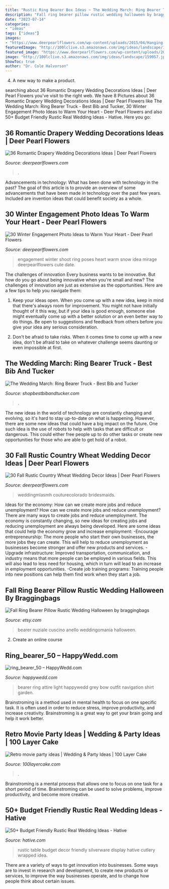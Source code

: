 ```yaml
---
title: "Rustic Ring Bearer Box Ideas ~ The Wedding March: Ring Bearer Truck"
description: "Fall ring bearer pillow rustic wedding halloween by braggingbags"
date: "2023-07-14"
categories:
- "ideas"
tags: ["ideas"]
images:
- "https://www.deerpearlflowers.com/wp-content/uploads/2015/04/Hanging-Drapery-for-a-Barn-Wedding-Ceremony-Reception.jpg"
featuredImage: "http://100lclive.s3.amazonaws.com/img/ideas/landscape/159957.jpg?a=1592775251.5487"
featured_image: "https://www.deerpearlflowers.com/wp-content/uploads/2016/08/wheat-bouquet-for-a-Fall-Wedding.jpg"
image: "http://100lclive.s3.amazonaws.com/img/ideas/landscape/159957.jpg?a=1592775251.5487"
ShowToc: true
author: "Dr. Cole Halvorson"
---
```



4. A new way to make a product.

	

		
searching about 36 Romantic Drapery Wedding Decorations Ideas | Deer Pearl Flowers you've visit to the right web. We have 8 Pictures about 36 Romantic Drapery Wedding Decorations Ideas | Deer Pearl Flowers like The Wedding March: Ring Bearer Truck - Best Bib and Tucker, 30 Winter Engagement Photo Ideas to Warm Your Heart - Deer Pearl Flowers and also 50+ Budget Friendly Rustic Real Wedding Ideas - Hative. Here you go:
		
    
## 36 Romantic Drapery Wedding Decorations Ideas | Deer Pearl Flowers

<img loading=lazy src="https://www.deerpearlflowers.com/wp-content/uploads/2015/04/Hanging-Drapery-for-a-Barn-Wedding-Ceremony-Reception.jpg" onerror="this.onerror=null;this.src='https://tse4.mm.bing.net/th?id=OIP.5G2uEIMnOHUgUhy6ithMWwHaLK&amp;pid=15.1';" alt="36 Romantic Drapery Wedding Decorations Ideas | Deer Pearl Flowers">

_Source: deerpearlflowers.com_

>. 

	

Advancements in technology: What has been done with technology in the past?
The goal of this article is to provide an overview of some advancements that have been made in technology over the past few years. Included are invention ideas that could benefit society as a whole.

    
## 30 Winter Engagement Photo Ideas To Warm Your Heart - Deer Pearl Flowers

<img loading=lazy src="https://www.deerpearlflowers.com/wp-content/uploads/2016/10/Winter-Engagement-Photo-Shoot-and-Poses-Ideas-14.jpg" onerror="this.onerror=null;this.src='https://tse4.mm.bing.net/th?id=OIP.jSIMw0eCsL4AdCMkvrCXcAHaLH&amp;pid=15.1';" alt="30 Winter Engagement Photo Ideas to Warm Your Heart - Deer Pearl Flowers">

_Source: deerpearlflowers.com_

>engagement winter shoot ring poses heart warm snow idea mirage deerpearlflowers cute date. 

	

The challenges of innovation
Every business wants to be innovative. But how do you go about being innovative when you're small and new? The challenges of innovation are just as extensive as the opportunities. Here are a few tips to help you navigate them:
1. Keep your ideas open. When you come up with a new idea, keep in mind that there's always room for improvement. You might not have initially thought of it this way, but if your idea is good enough, someone else might eventually come up with a better solution or an even better way to do things. Be open to suggestions and feedback from others before you give your idea any serious consideration.

2. Don't be afraid to take risks. When it comes time to come up with a new idea, don't be afraid to take on whatever challenge seems daunting or even impossible at first.

    
## The Wedding March: Ring Bearer Truck - Best Bib And Tucker

<img loading=lazy src="https://shopbestbibandtucker.com/wp-content/uploads/2012/02/ring-bearer-683x1024.jpg" onerror="this.onerror=null;this.src='https://tse3.mm.bing.net/th?id=OIP.1eXg3JNx6vjQ6_800Mi6zQHaLG&amp;pid=15.1';" alt="The Wedding March: Ring Bearer Truck - Best Bib and Tucker">

_Source: shopbestbibandtucker.com_

>. 

	

The new ideas in the world of technology are constantly changing and evolving, so it's hard to stay up-to-date on what is happening. However, there are some new ideas that could have a big impact on the future. One such idea is the use of robots to help with tasks that are difficult or dangerous. This could either free people up to do other tasks or create new opportunities for those who are able to get hold of a robot.

    
## 30 Fall Rustic Country Wheat Wedding Decor Ideas | Deer Pearl Flowers

<img loading=lazy src="https://www.deerpearlflowers.com/wp-content/uploads/2016/08/wheat-bouquet-for-a-Fall-Wedding.jpg" onerror="this.onerror=null;this.src='https://tse1.mm.bing.net/th?id=OIP.RZHwhGt-OXDPJZu8K2Yc8QHaKU&amp;pid=15.1';" alt="30 Fall Rustic Country Wheat Wedding Decor Ideas | Deer Pearl Flowers">

_Source: deerpearlflowers.com_

>weddingmlasmh couturecolorado bridesmaids. 

	

Ideas for the economy: How can we create more jobs and reduce unemployment?
How can we create more jobs and reduce unemployment?
There are many ways to create jobs and reduce unemployment. The economy is constantly changing, so new ideas for creating jobs and reducing unemployment are always being developed. Here are some ideas that could help the economy grow and increase employment: 
-Encourage entrepreneurship: The more people who start their own businesses, the more jobs they can create. This will help to reduce unemployment as businesses become stronger and offer new products and services. 
-Upgrade infrastructure: Improved transportation, communication, and industry means that more people can be employed in various fields. This will also lead to less need for housing, which in turn will lead to an increase in employment opportunities. 
-Create job training programs: Training people into new positions can help them find work when they start a job.

    
## Fall Ring Bearer Pillow Rustic Wedding Halloween By Braggingbags

<img loading=lazy src="https://img0.etsystatic.com/000/0/5565283/il_fullxfull.193654740.jpg" onerror="this.onerror=null;this.src='https://tse4.mm.bing.net/th?id=OIP.FEaUbi-JfWuL2chu7-dhEwHaHF&amp;pid=15.1';" alt="Fall Ring Bearer Pillow Rustic Wedding Halloween by braggingbags">

_Source: etsy.com_

>bearer nuziale cuscino anello weddingomania halloween. 

	

2. Create an online course

    
## Ring_bearer_50 – HappyWedd.com

<img loading=lazy src="http://happywedd.com/wp-content/uploads/2016/02/ring_bearer_50.jpg" onerror="this.onerror=null;this.src='https://tse3.mm.bing.net/th?id=OIP.cbSOH8rytZzs4Ubu7VMrFAHaJ3&amp;pid=15.1';" alt="ring_bearer_50 – HappyWedd.com">

_Source: happywedd.com_

>bearer ring attire light happywedd grey bow outfit navigation shirt garden. 

	

Brainstroming is a method used in mental health to focus on one specific task. It is often used in order to reduce stress, improve productivity, and increase creativity. Brainstroming is a great way to get your brain going and help it work better.

    
## Retro Movie Party Ideas | Wedding &amp; Party Ideas | 100 Layer Cake

<img loading=lazy src="http://100lclive.s3.amazonaws.com/img/ideas/landscape/159957.jpg?a=1592775251.5487" onerror="this.onerror=null;this.src='https://tse3.mm.bing.net/th?id=OIP.urCRonmwXs8BsC9ufMHqKgHaLH&amp;pid=15.1';" alt="Retro movie party ideas | Wedding &amp; Party Ideas | 100 Layer Cake">

_Source: 100layercake.com_

>. 

	

Brainstroming is a mental process that allows one to focus on one task for a short period of time. Brainstroming can be used to solve problems, improve productivity, and become more creative.

    
## 50+ Budget Friendly Rustic Real Wedding Ideas - Hative

<img loading=lazy src="https://hative.com/wp-content/uploads/2016/03/rustic-real-weddings/8-rustic-real-wedding-ideas.jpg" onerror="this.onerror=null;this.src='https://tse1.mm.bing.net/th?id=OIP.6_onXtKl4dzSDrb-FDDtRwHaLI&amp;pid=15.1';" alt="50+ Budget Friendly Rustic Real Wedding Ideas - Hative">

_Source: hative.com_

>rustic table budget decor friendly silverware display hative cutlery wrapped idea. 

	

There are a variety of ways to get innovation into businesses. Some ways are to invest in research and development, to create new products or services, to improve the way businesses operate, and to change how people think about certain issues. 

